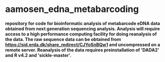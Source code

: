 # aamosen_edna_metabarcoding

#### repository for code for bioinformatic analysis of metabarcode eDNA data obtained from next generation sequencing analysis. Analysis will require access to a high performance computing facility for doing reanalysis of the data. The raw sequence data can be obtained from https://sid.erda.dk/share_redirect/CJYoSnBQw1 and uncompressed on a remote server. Reanalysis of the data requires preinstallation of 'DADA2' and R v4.2 and 'sickle-master'. 